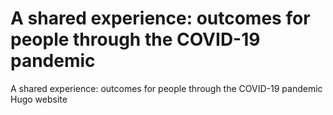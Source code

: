 # A shared experience: outcomes for people through the COVID-19 pandemic
A shared experience: outcomes for people through the COVID-19 pandemic Hugo website
